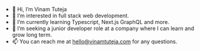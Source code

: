 - 👋 Hi, I’m Vinam Tuteja
- 👀 I’m interested in full stack web development.
- 🌱 I’m currently learning Typescript, Next.js GraphQL and more.
- 💞️ I’m seeking a junior developer role at a company where I can learn and grow long term. 
- 📫 You can reach me at hello@vinamtuteja.com for any questions.

<!---
Vinam09/Vinam09 is a ✨ special ✨ repository because its `README.md` (this file) appears on your GitHub profile.
You can click the Preview link to take a look at your changes.
--->
